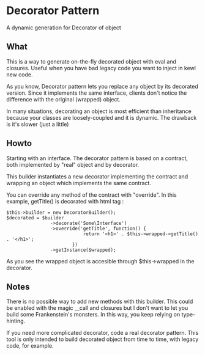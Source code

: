# Decorator Pattern

A dynamic generation for Decorator of object

## What 

This is a way to generate on-the-fly decorated object with eval and closures.
Useful when you have bad legacy code you want to inject in kewl new code. 

As you know, Decorator pattern lets you replace any object by its decorated
version. Since it implements the same interface, clients don't notice the
difference with the original (wrapped) object. 

In many situations, decorating an object is most efficient than 
inheritance because your classes are loosely-coupled
and it is dynamic. The drawback is it's slower (just a little)

## Howto

Starting with an interface. The decorator pattern is based on a contract, 
both implemented by "real" object and by decorator.

This builder instantiates a new decorator implementing the contract and wrapping
an object which implements the same contract. 

You can override any method of the contract with "override".
In this example, getTitle() is decorated with html tag :

```
$this->builder = new DecoratorBuilder();
$decorated = $builder
                ->decorate('Some\Interface')
                ->override('getTitle', function() {
                            return '<h1>' . $this->wrapped->getTitle() . '</h1>';
                        })
                ->getInstance($wrapped);
```

As you see the wrapped object is accesible through $this->wrapped in the decorator.

## Notes

There is no possible way to add new methods with this builder. This could be
enabled with the magic __call and closures but I don't want to let you build 
some Frankenstein's monsters. In this way, you keep relying on type-hinting.

If you need more complicated decorator, code a real decorator pattern. This tool
is only intended to build decorated object from time to time, with legacy code,
for example.
